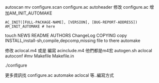 autoscan
mv configure.scan configure.ac 
autoheader
修改 configure.ac 增加AM_INIT_AUTOMAKE
```
AC_INIT([FULL-PACKAGE-NAME], [VERSION], [BUG-REPORT-ADDRESS])
AM_INIT_AUTOMAKE # here
```
touch NEWS README AUTHORS ChangeLog COPYING
copy INSTALL,install-sh,compile,depcomp,missing file to there
automake

修改 aclocal.m4 或是 編寫 acinclude.m4 他們都是m4宏 autogen.sh
aclocal
autoconf
#mv Makefile Makefile.in

./configure


更多資訊找 configure.ac automake aclocal 等..編寫方式
